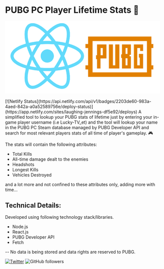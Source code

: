 # PUBG PC Player Lifetime Stats 📃

<p align="center">
  <img src="https://github.com/mrtehseen/pubg-players-stats-react/blob/master/public/PUBGapiWithReact.png">
</p>
[![Netlify Status](https://api.netlify.com/api/v1/badges/2203de60-983a-4aed-842a-a0a52589756e/deploy-status)](https://app.netlify.com/sites/laughing-jennings-df5e92/deploys)
A simplified tool to lookup your PUBG stats of lifetime just by entering your in-game player username (i.e Lucky-TV_et) and the tool will lookup your name in the PUBG PC Steam database managed by PUBG Developer API and search for most relevant players stats of all time of player's gameplay. 🎮

The stats will contain the following attributes:
- Total Kills
- All-time damage dealt to the enemies
- Headshots
- Longest Kills
- Vehicles Destroyed

and a lot more and not confined to these attributes only, adding more with time...

## Technical Details:

Developed using following technology stack/libraries.

- Node.js
- React.js
- PUBG Developer API
- Fetch


-- No data is being stored and data rights are reserved to PUBG.



[![Twitter](https://img.shields.io/twitter/follow/thetehseen.svg?style=social&label=Follow)](https://twitter.com/thetehseen/)
![GitHub followers](https://img.shields.io/github/followers/mrtehseen?label=GitHub&style=social)


